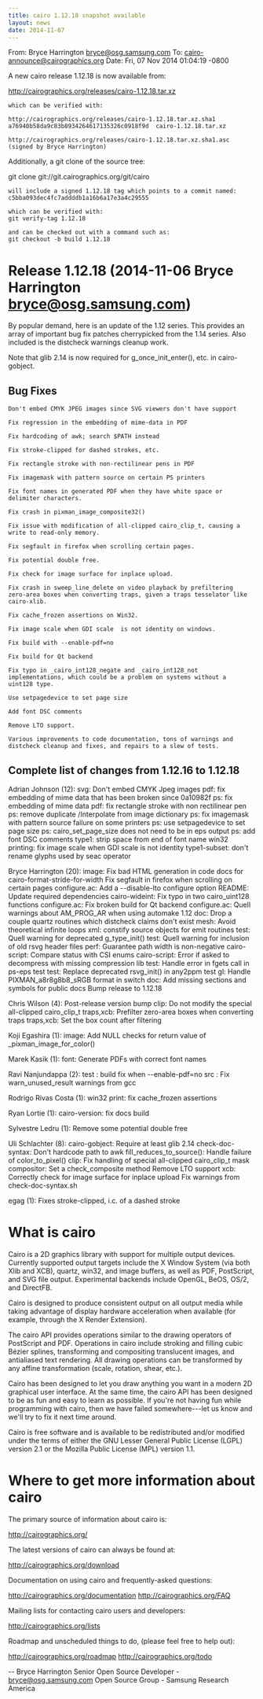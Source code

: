 ```yaml
---
title: cairo 1.12.18 snapshot available
layout: news
date: 2014-11-07
---
```


From: Bryce Harrington <bryce@osg.samsung.com>
To: cairo-announce@cairographics.org
Date: Fri, 07 Nov 2014 01:04:19 -0800

A new cairo release 1.12.18 is now available from:

  http://cairographics.org/releases/cairo-1.12.18.tar.xz

    which can be verified with:

    http://cairographics.org/releases/cairo-1.12.18.tar.xz.sha1
    a76940b58da9c83b8934264617135326c0918f9d  cairo-1.12.18.tar.xz

    http://cairographics.org/releases/cairo-1.12.18.tar.xz.sha1.asc
    (signed by Bryce Harrington)

  Additionally, a git clone of the source tree:

  git clone git://git.cairographics.org/git/cairo

    will include a signed 1.12.18 tag which points to a commit named:
    c5bba093dec4fc7addddb1a16b6a17e3a4c29555

    which can be verified with:
    git verify-tag 1.12.18

    and can be checked out with a command such as:
    git checkout -b build 1.12.18


Release 1.12.18 (2014-11-06 Bryce Harrington <bryce@osg.samsung.com>)
=====================================================================
By popular demand, here is an update of the 1.12 series.  This provides
an array of important bug fix patches cherrypicked from the 1.14
series.  Also included is the distcheck warnings cleanup work.

Note that glib 2.14 is now required for g_once_init_enter(), etc. in
cairo-gobject.


Bug Fixes
---------

    Don't embed CMYK JPEG images since SVG viewers don't have support

    Fix regression in the embedding of mime-data in PDF

    Fix hardcoding of awk; search $PATH instead

    Fix stroke-clipped for dashed strokes, etc.

    Fix rectangle stroke with non-rectilinear pens in PDF

    Fix imagemask with pattern source on certain PS printers

    Fix font names in generated PDF when they have white space or
    delimiter characters.

    Fix crash in pixman_image_composite32()

    Fix issue with modification of all-clipped cairo_clip_t, causing a
    write to read-only memory.

    Fix segfault in firefox when scrolling certain pages.

    Fix potential double free.

    Fix check for image surface for inplace upload.

    Fix crash in sweep_line_delete on video playback by prefiltering
    zero-area boxes when converting traps, given a traps tesselator like
    cairo-xlib.

    Fix cache_frozen assertions on Win32.

    Fix image scale when GDI scale  is not identity on windows.

    Fix build with --enable-pdf=no

    Fix build for Qt backend

    Fix typo in _cairo_int128_negate and _cairo_int128_not
    implementations, which could be a problem on systems without a
    uint128 type.

    Use setpagedevice to set page size

    Add font DSC comments

    Remove LTO support.

    Various improvements to code documentation, tons of warnings and
    distcheck cleanup and fixes, and repairs to a slew of tests.


Complete list of changes from 1.12.16 to 1.12.18
------------------------------------------------

Adrian Johnson (12):
      svg: Don't embed CMYK Jpeg images
      pdf: fix embedding of mime data that has been broken since 0a10982f
      ps: fix embedding of mime data
      pdf: fix rectangle stroke with non rectilinear pen
      ps: remove duplicate /Interpolate from image dictionary
      ps: fix imagemask with pattern source failure on some printers
      ps: use setpagedevice to set page size
      ps: cairo_set_page_size does not need to be in eps output
      ps: add font DSC comments
      type1: strip space from end of font name
      win32 printing: fix image scale when GDI scale is not identity
      type1-subset: don't rename glyphs used by seac operator

Bryce Harrington (20):
      image: Fix bad HTML generation in code docs for cairo-format-stride-for-width
      Fix segfault in firefox when scrolling on certain pages
      configure.ac: Add a --disable-lto configure option
      README:  Update required dependencies
      cairo-wideint:  Fix typo in two cairo_uint128 functions
      configure.ac: Fix broken build for Qt backend
      configure.ac: Quell warnings about AM_PROG_AR when using automake 1.12
      doc: Drop a couple quartz routines which distcheck claims don't exist
      mesh: Avoid theoretical infinite loops
      xml: constify source objects for emit routines
      test: Quell warning for deprecated g_type_init()
      test: Quell warning for inclusion of old rsvg header files
      perf: Guarantee path width is non-negative
      cairo-script: Compare status with CSI enums
      cairo-script: Error if asked to decompress with missing compression lib
      test:  Handle error in fgets call in ps-eps test
      test:  Replace deprecated rsvg_init() in any2ppm test
      gl: Handle PIXMAN_a8r8g8b8_sRGB format in switch
      doc: Add missing sections and symbols for public docs
      Bump release to 1.12.18

Chris Wilson (4):
      Post-release version bump
      clip: Do not modify the special all-clipped cairo_clip_t
      traps,xcb: Prefilter zero-area boxes when converting traps
      traps,xcb: Set the box count after filtering

Koji Egashira (1):
      image: Add NULL checks for return value of _pixman_image_for_color()

Marek Kasik (1):
      font: Generate PDFs with correct font names

Ravi Nanjundappa (2):
      test : build fix when --enable-pdf=no
      src : Fix warn_unused_result warnings from gcc

Rodrigo Rivas Costa (1):
      win32 print: fix cache_frozen assertions

Ryan Lortie (1):
      cairo-version: fix docs build

Sylvestre Ledru (1):
      Remove some potential double free

Uli Schlachter (8):
      cairo-gobject: Require at least glib 2.14
      check-doc-syntax: Don't hardcode path to awk
      fill_reduces_to_source(): Handle failure of color_to_pixel()
      clip: Fix handling of special all-clipped cairo_clip_t
      mask compositor: Set a check_composite method
      Remove LTO support
      xcb: Correctly check for image surface for inplace upload
      Fix warnings from check-doc-syntax.sh

egag (1):
      Fixes stroke-clipped, i.c. of a dashed stroke


What is cairo
=============
Cairo is a 2D graphics library with support for multiple output
devices. Currently supported output targets include the X Window
System (via both Xlib and XCB), quartz, win32, and image buffers,
as well as PDF, PostScript, and SVG file output. Experimental backends
include OpenGL, BeOS, OS/2, and DirectFB.

Cairo is designed to produce consistent output on all output media
while taking advantage of display hardware acceleration when available
(for example, through the X Render Extension).

The cairo API provides operations similar to the drawing operators of
PostScript and PDF. Operations in cairo include stroking and filling
cubic Bézier splines, transforming and compositing translucent images,
and antialiased text rendering. All drawing operations can be
transformed by any affine transformation (scale, rotation, shear,
etc.).

Cairo has been designed to let you draw anything you want in a modern
2D graphical user interface.  At the same time, the cairo API has been
designed to be as fun and easy to learn as possible. If you're not
having fun while programming with cairo, then we have failed
somewhere---let us know and we'll try to fix it next time around.

Cairo is free software and is available to be redistributed and/or
modified under the terms of either the GNU Lesser General Public
License (LGPL) version 2.1 or the Mozilla Public License (MPL) version
1.1.

Where to get more information about cairo
=========================================
The primary source of information about cairo is:

http://cairographics.org/

The latest versions of cairo can always be found at:

http://cairographics.org/download

Documentation on using cairo and frequently-asked questions:

http://cairographics.org/documentation
http://cairographics.org/FAQ

Mailing lists for contacting cairo users and developers:

http://cairographics.org/lists

Roadmap and unscheduled things to do, (please feel free to help out):

http://cairographics.org/roadmap
http://cairographics.org/todo

--
Bryce Harrington
Senior Open Source Developer  -  bryce@osg.samsung.com
Open Source Group             -  Samsung Research America

